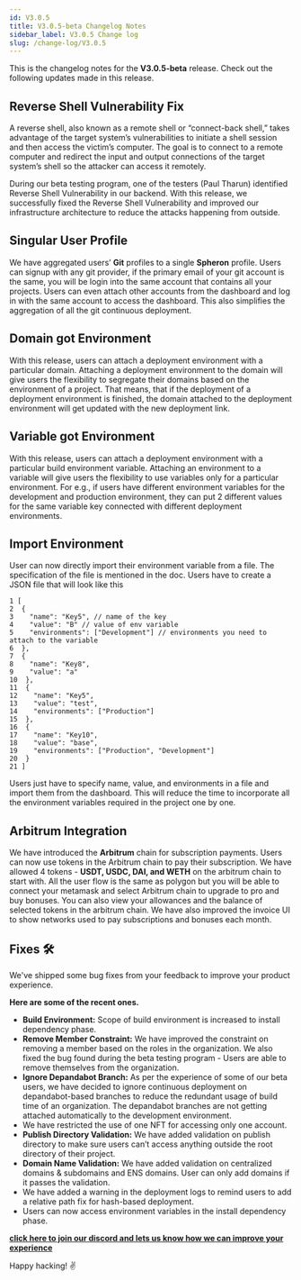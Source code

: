 ```yaml
---
id: V3.0.5
title: V3.0.5-beta Changelog Notes
sidebar_label: V3.0.5 Change log
slug: /change-log/V3.0.5
---
```


This is the changelog notes for the **V3.0.5-beta** release. Check out the following updates made in this release.

## **Reverse Shell Vulnerability Fix**

A reverse shell, also known as a remote shell or “connect-back shell,” takes advantage of the target system’s vulnerabilities to initiate a shell session and then access the victim’s computer. The goal is to connect to a remote computer and redirect the input and output connections of the target system’s shell so the attacker can access it remotely.

During our beta testing program, one of the testers (Paul Tharun) identified Reverse Shell Vulnerability in our backend. With this release, we successfully fixed the Reverse Shell Vulnerability and improved our infrastructure architecture to reduce the attacks happening from outside.

## **Singular User Profile**

We have aggregated users’ **Git** profiles to a single **Spheron** profile. Users can signup with any git provider, if the primary email of your git account is the same, you will be login into the same account that contains all your projects. Users can even attach other accounts from the dashboard and log in with the same account to access the dashboard. This also simplifies the aggregation of all the git continuous deployment.

## **Domain got Environment**

With this release, users can attach a deployment environment with a particular domain. Attaching a deployment environment to the domain will give users the flexibility to segregate their domains based on the environment of a project. That means, that if the deployment of a deployment environment is finished, the domain attached to the deployment environment will get updated with the new deployment link.

## **Variable got Environment**

With this release, users can attach a deployment environment with a particular build environment variable. Attaching an environment to a variable will give users the flexibility to use variables only for a particular environment. For e.g., if users have different environment variables for the development and production environment, they can put 2 different values for the same variable key connected with different deployment environments.

## **Import Environment**

User can now directly import their environment variable from a file. The specification of the file is mentioned in the doc. Users have to create a JSON file that will look like this

```
1 [
2  {
3    "name": "Key5", // name of the key
4    "value": "B" // value of env variable
5    "environments": ["Development"] // environments you need to attach to the variable
6  },
7  {
8    "name": "Key8",
9    "value": "a"
10  },
11  {
12    "name": "Key5",
13    "value": "test",
14    "environments": ["Production"]
15  },
16  {
17    "name": "Key10",
18    "value": "base",
19    "environments": ["Production", "Development"]
20  }
21 ]
```

Users just have to specify name, value, and environments in a file and import them from the dashboard. This will reduce the time to incorporate all the environment variables required in the project one by one.

## **Arbitrum Integration**

We have introduced the **Arbitrum** chain for subscription payments. Users can now use tokens in the Arbitrum chain to pay their subscription. We have allowed 4 tokens - **USDT, USDC, DAI, and WETH** on the arbitrum chain to start with. All the user flow is the same as polygon but you will be able to connect your metamask and select Arbitrum chain to upgrade to pro and buy bonuses. You can also view your allowances and the balance of selected tokens in the arbitrum chain. We have also improved the invoice UI to show networks used to pay subscriptions and bonuses each month.

## **Fixes 🛠**

We've shipped some bug fixes from your feedback to improve your product experience.

**Here are some of the recent ones.**

- **Build Environment:** Scope of build environment is increased to install dependency phase.
- **Remove Member Constraint:** We have improved the constraint on removing a member based on the roles in the organization. We also fixed the bug found during the beta testing program - Users are able to remove themselves from the organization.
- **Ignore Depandabot Branch:** As per the experience of some of our beta users, we have decided to ignore continuous deployment on depandabot-based branches to reduce the redundant usage of build time of an organization. The depandabot branches are not getting attached automatically to the development environment.
- We have restricted the use of one NFT for accessing only one account.
- **Publish Directory Validation:** We have added validation on publish directory to make sure users can’t access anything outside the root directory of their project.
- **Domain Name Validation:** We have added validation on centralized domains & subdomains and ENS domains. User can only add domains if it passes the validation.
- We have added a warning in the deployment logs to remind users to add a relative path fix for hash-based deployment.
- Users can now access environment variables in the install dependency phase.

[**click here to join our discord and lets us know how we can improve your experience**](https://discord.gg/Rr6sN3qhwN)

Happy hacking! :v:
